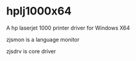 # hplj1000x64
A hp laserjet 1000 printer driver for Windows X64

zjsmon is a language monitor

zjsdrv is core driver
